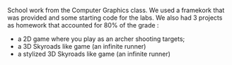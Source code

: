 School work from the Computer Graphics class.
We used a framekork that was provided and some starting code for the labs.
We also had 3 projects as homework that accounted for 80% of the grade :
- a 2D game where you play as an archer shooting targets;
- a 3D Skyroads like game (an infinite runner)
- a stylized 3D Skyroads like game (an infinite runner) 